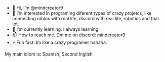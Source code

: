 - 👋 Hi, I’m @mindcreator9
- 👀 I’m interested in programing diferent types of crazy projetcs, like connecting roblox with real life, discord with real life, robotics and that. Iot.
- 🌱 I’m currently learning. I always learning
- 📫 How to reach me. Dm me on discord: mindcreator9
- ⚡ Fun fact: Im like a crazy programer hahaha.

My main idiom is: Spanish, Second Inglish
